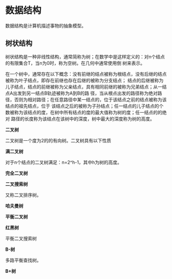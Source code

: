 # 数据结构

数据结构是计算机描述事物的抽象模型。



## 树状结构

树状结构是一种非线性结构，通常简称为树；在数学中是这样定义的：对n个结点的有限集合T，当n为0时，称为空树。在几何中通常使用倒
树来表示。

在一个树中，通常存在以下概念：没有前继的结点被称为根结点，没有后继的结点被称为叶子结点，即存在前继也存在后继的被称为分支结点； 
结点的后继被称为儿子结点，结点的前继被称为父亲结点，具有相同前继的被称为兄弟结点；从一结点A出发到另一结点B轨迹被称为A到B的路
径，当从根点出发的路径称为绝对路径，否则为相对路径；在任意路径中某一结点的，位于该结点之前的结点被称为该结点的祖先结点，位于
该结点之后的被称为子孙结点；任一结点的儿子结点的个数被称为该结点的度，在树中所有结点的度的最大值称为树的度；任一结点的的绝对
路径的长度称为该结点在该树中的深度，树中最大的深度称为树的高度。


**二叉树**

二叉树是一个度为2的的有向树。二叉树具有以下性质



**满二叉树**

对于n个结点的二叉树满足：n=2^h-1，其中h为树的高度。


**完全二叉树**


**二叉搜索树**

又称二叉排序树。

**哈夫曼树**

**平衡二叉树**

**红黑树**

平衡二叉搜索树

**B-树**

多路平衡查找树。

**B+树**


